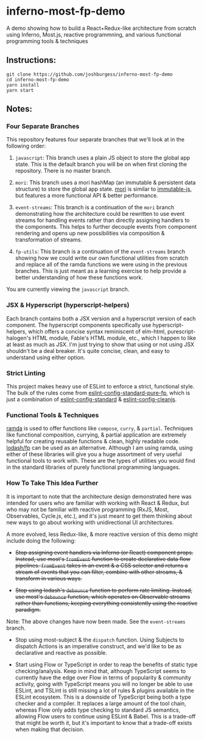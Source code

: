 # inferno-most-fp-demo
A demo showing how to build a React+Redux-like architecture from scratch using Inferno, Most.js, reactive programmning, and various functional programming tools & techniques


## Instructions:

```
git clone https://github.com/joshburgess/inferno-most-fp-demo
cd inferno-most-fp-demo
yarn install
yarn start
```


## Notes:

### Four Separate Branches

This repository features four separate branches that we'll look at in the following order:

1. `javascript`: This branch uses a plain JS object to store the global app state. This is the default branch you will be on when first cloning the repository. There is no master branch.

2. `mori`: This branch uses a mori hashMap (an immutable & persistent data structure) to store the global app state. [mori](https://github.com/swannodette/mori) is similar to [immutable-js](https://github.com/facebook/immutable-js), but features a more functional API & better performance.

3. `event-streams`: This branch is a continuation of the `mori` branch demonstrating how the architecture could be rewritten to use event streams for handling events rather than directly assigning handlers to the components. This helps to further decouple events from component rendering and opens up new possibilities via composition & transformation of streams.

4. `fp-utils`: This branch is a continuation of the `event-streams` branch showing how we could write our own functional utilities from scratch and replace all of the ramda functions we were using in the previous branches. This is just meant as a learning exercise to help provide a better understanding of how these functions work.

You are currently viewing the `javascript` branch.

### JSX & Hyperscript (hyperscript-helpers)

Each branch contains both a JSX version and a hyperscript version of each component. The hyperscript components specifically use hyperscript-helpers, which offers a concise syntax reminiscent of elm-html, purescript-halogen's HTML module, Fable's HTML module, etc., which I happen to like at least as much as JSX. I'm just trying to show that using or not using JSX shouldn't be a deal breaker. It's quite concise, clean, and easy to understand using either option.

### Strict Linting

This project makes heavy use of ESLint to enforce a strict, functional style. The bulk of the rules come from [eslint-config-standard-pure-fp](https://github.com/joshburgess/eslint-config-standard-pure-fp), which is just a combination of [eslint-config-standard](https://github.com/feross/eslint-config-standard) & [eslint-config-cleanjs](https://github.com/bodil/eslint-config-cleanjs).

### Functional Tools & Techniques

[ramda](https://github.com/ramda/ramda) is used to offer functions like `compose`, `curry`, & `partial`. Techniques like functional composition, currying, & partial application are extremely helpful for creating reusable functions & clean, highly readable code. [lodash/fp](https://github.com/lodash/lodash/wiki/FP-Guide) can be used as an alternative. Although I am using ramda, using either of these libraries will give you a huge assortment of very useful functional tools to work with. These are the types of utilities you would find in the standard libraries of purely functional programming languages.

### How To Take This Idea Further

It is important to note that the architecture design demonstrated here was intended for users who are familiar with working with React & Redux, but who may not be familiar with reactive programming (RxJS, Most, Observables, Cycle.js, etc.), and it's just meant to get them thinking about new ways to go about working with unidirectional UI architectures.

A more evolved, less Redux-like, & more reactive version of this demo might include doing the following:

* ~~Stop assigning event handlers via Inferno (or React) component props. Instead, use most's `fromEvent` function to create declarative data flow pipelines. `fromEvent` takes in an event & a CSS selector and returns a stream of events that you can filter, combine with other streams, & transform in various ways.~~

* ~~Stop using lodash's `debounce` function to perform rate limiting. Instead, use most's `debounce` function, which operates on Observable streams rather than functions, keeping everything consistently using the reactive paradigm.~~

Note: The above changes have now been made. See the `event-streams` branch.

* Stop using most-subject & the `dispatch` function. Using Subjects to dispatch Actions is an imperative construct, and we'd like to be as declarative and reactive as possible.

* Start using Flow or TypeScript in order to reap the benefits of static type checking/analysis. Keep in mind that, although TypeScript seems to currently have the edge over Flow in terms of popularity & community activity, going with TypeScript means you will no longer be able to use ESLint, and TSLint is still missing a lot of rules & plugins available in the ESLint ecosystem. This is a downside of TypeScript being both a type checker and a compiler. It replaces a large amount of the tool chain, whereas Flow only adds type checking to standard JS semantics, allowing Flow users to continue using ESLint & Babel. This is a trade-off that might be worth it, but it's important to know that a trade-off exists when making that decision.
